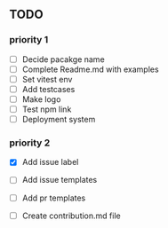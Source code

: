 ## TODO

### priority 1

- [ ] Decide pacakge name
- [ ] Complete Readme.md with examples
- [ ] Set vitest env
- [ ] Add testcases
- [ ] Make logo
- [ ] Test npm link
- [ ] Deployment system

### priority 2

- [X] Add issue label
- [ ] Add issue templates
- [ ] Add pr templates
- [ ] Create contribution.md file

